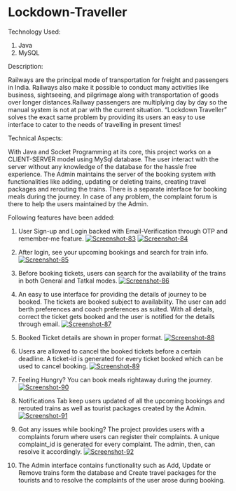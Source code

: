# Lockdown-Traveller

Technology Used:
1. Java
2. MySQL

Description:

Railways are the principal mode of transportation for freight and passengers in India. Railways also make it possible to
conduct many activities like business, sightseeing, and pilgrimage along with transportation of goods over longer
distances.Railway passengers are multiplying day by day so the manual system is not at par with the current situation.
“Lockdown Traveller” solves the exact same problem by providing its users an easy to use interface to cater to the needs
of travelling in present times!

Technical Aspects:

With Java and Socket Programming at its core, this project works on a CLIENT-SERVER model using MySql database. The user interact with the server without any knowledge of the database for the hassle free experience.
The Admin maintains the server of the booking system with functionalities like adding, updating or deleting trains, creating travel packages and rerouting the trains.
There is a separate interface for booking meals during the journey. In case of any problem, the complaint forum is there to help the users maintained by the Admin.

Following features have been added:

1. User Sign-up and Login backed with Email-Verification through OTP and remember-me feature.
<a href="https://ibb.co/DrMmmJT"><img src="https://i.ibb.co/tL2nnGF/Screenshot-83.png" alt="Screenshot-83" border="0"></a>
<a href="https://ibb.co/5Lkdwc0"><img src="https://i.ibb.co/Wf0QjKh/Screenshot-84.png" alt="Screenshot-84" border="0"></a>

2. After login, see your upcoming bookings and search for train info.
<a href="https://ibb.co/9vhdV3d"><img src="https://i.ibb.co/wL72wr2/Screenshot-85.png" alt="Screenshot-85" border="0"></a>

3. Before booking tickets, users can search for the availability of the trains in both General and Tatkal modes.
<a href="https://ibb.co/CQ0CgtF"><img src="https://i.ibb.co/vkzypB8/Screenshot-86.png" alt="Screenshot-86" border="0"></a>


4. An easy to use interface for providing the details of journey to be booked. The tickets are booked subject to availability. The user can add berth preferences 
and coach preferences as suited. With all details, correct the ticket gets booked and the user is notified for the details through email.
<a href="https://ibb.co/CnHWHB5"><img src="https://i.ibb.co/64WNWYR/Screenshot-87.png" alt="Screenshot-87" border="0"></a>

5. Booked Ticket details are shown in proper format.
<a href="https://ibb.co/JzTzVYT"><img src="https://i.ibb.co/dQvQFNv/Screenshot-88.png" alt="Screenshot-88" border="0"></a>


6. Users are allowed to cancel the booked tickets before a certain deadline. A ticket-id is generated for every ticket booked which can be used to cancel booking.
<a href="https://ibb.co/CHfnvVr"><img src="https://i.ibb.co/bKkrLNf/Screenshot-89.png" alt="Screenshot-89" border="0"></a>

7. Feeling Hungry? You can book meals rightaway during the journey.
<a href="https://ibb.co/Fg0SfrC"><img src="https://i.ibb.co/ZWYnwj7/Screenshot-90.png" alt="Screenshot-90" border="0"></a>

8. Notifications Tab keep users updated of all the upcoming bookings and rerouted trains as well as tourist packages created by the Admin.
<a href="https://ibb.co/74FYtBY"><img src="https://i.ibb.co/M6L2kK2/Screenshot-91.png" alt="Screenshot-91" border="0"></a>

9. Got any issues while booking? The project provides users with a complaints forum where users can register their complaints. A unique complaint_id is generated for every complaint.
The admin, then, can resolve it accordingly.
<a href="https://ibb.co/jksrN6b"><img src="https://i.ibb.co/r2Nwj7F/Screenshot-92.png" alt="Screenshot-92" border="0"></a>

10. The Admin interface contains functionality such as Add, Update or Remove trains form the database and Create travel packages for the tourists and to resolve the complaints of the user arose during booking.
